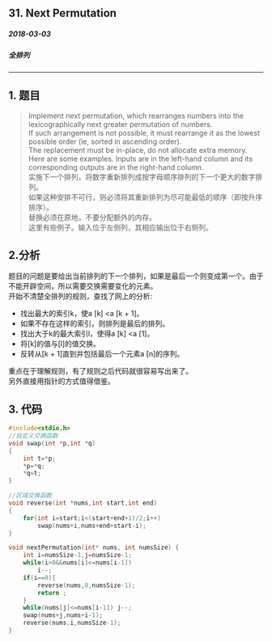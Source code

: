 ## 31. Next Permutation
##### 2018-03-03
##### 全排列
***
## 1. 题目
>Implement next permutation, which rearranges numbers into the lexicographically next greater permutation of numbers.  
If such arrangement is not possible, it must rearrange it as the lowest possible order (ie, sorted in ascending order).  
The replacement must be in-place, do not allocate extra memory.  
Here are some examples. Inputs are in the left-hand column and its corresponding outputs are in the right-hand column.  
实施下一个排列，将数字重新排列成按字母顺序排列的下一个更大的数字排列。  
如果这种安排不可行，则必须将其重新排列为尽可能最低的顺序（即按升序排序）。  
替换必须在原地，不要分配额外的内存。  
这里有些例子。输入位于左侧列，其相应输出位于右侧列。

## 2.分析
题目的问题是要给出当前排列的下一个排列，如果是最后一个则变成第一个。由于不能开辟空间，所以需要交换需要变化的元素。  
开始不清楚全排列的规则，查找了网上的分析:
- 找出最大的索引k，使a [k] <a [k + 1]。  
- 如果不存在这样的索引，则排列是最后的排列。  
- 找出大于k的最大索引l，使得a [k] <a [1]。  
- 将[k]的值与[l]的值交换。  
- 反转从[k + 1]直到并包括最后一个元素a [n]的序列。

重点在于理解规则，有了规则之后代码就很容易写出来了。  
另外直接用指针的方式值得借鉴。
## 3. 代码
```c
#include<stdio.h>
//自定义交换函数
void swap(int *p,int *q)
{
    int t=*p;
    *p=*q;
    *q=t;
}

//区域交换函数
void reverse(int *nums,int start,int end)
{
    for(int i=start;i<(start+end+1)/2;i++)
        swap(nums+i,nums+end+start-i);
}

void nextPermutation(int* nums, int numsSize) {
    int i=numsSize-1,j=numsSize-1;
    while(i>0&&nums[i]<=nums[i-1])
        i--;
    if(i==0){
        reverse(nums,0,numsSize-1);
        return ;
    }
    while(nums[j]<=nums[i-1]) j--;
    swap(nums+j,nums+i-1);
    reverse(nums,i,numsSize-1);
}
```
